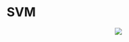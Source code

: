 # SVM


<p align="center">
<img src="https://cloud.githubusercontent.com/assets/15187579/19377320/39135e82-919a-11e6-9790-cacb4c0de3e0.png" />
</p>
